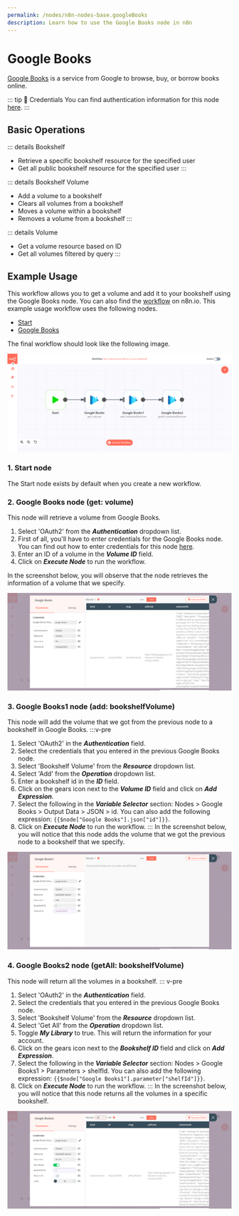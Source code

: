 ```yaml
---
permalink: /nodes/n8n-nodes-base.googleBooks
description: Learn how to use the Google Books node in n8n
---
```


# Google Books

[Google Books](https://books.google.com) is a service from Google to browse, buy, or borrow books online.

::: tip 🔑 Credentials
You can find authentication information for this node [here](../../../credentials/Google/README.md).
:::

## Basic Operations

::: details Bookshelf
- Retrieve a specific bookshelf resource for the specified user
- Get all public bookshelf resource for the specified user
:::

::: details Bookshelf Volume
- Add a volume to a bookshelf
- Clears all volumes from a bookshelf
- Moves a volume within a bookshelf
- Removes a volume from a bookshelf
:::

::: details Volume
- Get a volume resource based on ID
- Get all volumes filtered by query
:::

## Example Usage

This workflow allows you to get a volume and add it to your bookshelf using the Google Books node. You can also find the [workflow](https://n8n.io/workflows/771) on n8n.io. This example usage workflow uses the following nodes.
- [Start](../../core-nodes/Start/README.md)
- [Google Books]()

The final workflow should look like the following image.

![A workflow with the Google Books node](./workflow.png)

### 1. Start node

The Start node exists by default when you create a new workflow.
  
### 2. Google Books node (get: volume)

This node will retrieve a volume from Google Books.

1. Select 'OAuth2' from the ***Authentication*** dropdown list. 
2.  First of all, you'll have to enter credentials for the Google Books node. You can find out how to enter credentials for this node [here](../../../credentials/Google/README.md).
3. Enter an ID of a volume in the ***Volume ID*** field.
4. Click on ***Execute Node*** to run the workflow.

In the screenshot below, you will observe that the node retrieves the information of a volume that we specify.

![Using the Google Books node to retrieve information of a volume](./GoogleBooks_node.png)

### 3. Google Books1 node (add: bookshelfVolume)

This node will add the volume that we got from the previous node to a bookshelf in Google Books.
:::v-pre
1. Select 'OAuth2' in the ***Authentication*** field.
2. Select the credentials that you entered in the previous Google Books node.
3. Select 'Bookshelf Volume' from the ***Resource*** dropdown list.
4. Select 'Add' from the ***Operation*** dropdown list.
5. Enter a bookshelf id in the ***ID*** field.
6. Click on the gears icon next to the ***Volume ID*** field and click on ***Add Expression***.
7. Select the following in the ***Variable Selector*** section: Nodes > Google Books > Output Data > JSON > id. You can also add the following expression: `{{$node["Google Books"].json["id"]}}`.
8. Click on ***Execute Node*** to run the workflow.
:::
In the screenshot below, you will notice that this node adds the volume that we got the previous node to a bookshelf that we specify.

![Using the Google Books node to add a volume to a bookshelf volume](./GoogleBooks1_node.png)

### 4. Google Books2 node (getAll: bookshelfVolume)

This node will return all the volumes in a bookshelf.
::: v-pre
1. Select 'OAuth2' in the ***Authentication*** field.
2. Select the credentials that you entered in the previous Google Books node.
3. Select 'Bookshelf Volume' from the ***Resource*** dropdown list.
4. Select 'Get All' from the ***Operation*** dropdown list.
5. Toggle ***My Library*** to true. This will return the information for your account.
6. Click on the gears icon next to the ***Bookshelf ID*** field and click on ***Add Expression***.
7. Select the following in the ***Variable Selector*** section: Nodes > Google Books1 > Parameters > shelfId. You can also add the following expression: `{{$node["Google Books1"].parameter["shelfId"]}}`.
8. Click on ***Execute Node*** to run the workflow.
:::
In the screenshot below, you will notice that this node returns all the volumes in a specific bookshelf.

![Using the Google Books node to get all the volumes in a bookshelf](./GoogleBooks2_node.png)
